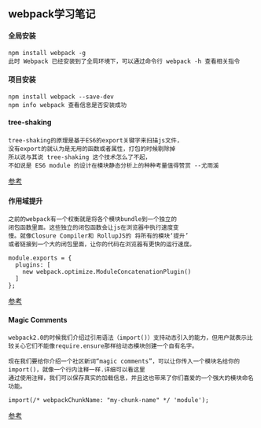 ## webpack学习笔记
#### 全局安装
```
npm install webpack -g
此时 Webpack 已经安装到了全局环境下，可以通过命令行 webpack -h 查看相关指令
```
#### 项目安装
```
npm install webpack --save-dev
npm info webpack 查看信息是否安装成功
```
#### tree-shaking
```
tree-shaking的原理是基于ES6的export关键字来扫描js文件，
没有export的就认为是无用的函数或者属性，打包的时候剔除掉
所以说与其说 tree-shaking 这个技术怎么了不起，
不如说是 ES6 module 的设计在模块静态分析上的种种考量值得赞赏 --尤雨溪
```
<a href="https://www.zhihu.com/question/41922432">参考</a>

#### 作用域提升
```
之前的webpack有一个权衡就是将各个模块bundle到一个独立的
闭包函数里面。这些独立的闭包函数会让js在浏览器中执行速度变
慢。就像Closure Compiler和 RollupJS的 将所有的模块‘提升’
或者链接到一个大的闭包里面，让你的代码在浏览器有更快的运行速度。
```
```
module.exports = {
  plugins: [
    new webpack.optimize.ModuleConcatenationPlugin()
  ]
};
```
<a href="https://zhuanlan.zhihu.com/p/27475789">参考</a>

#### Magic Comments
```
webpack2.0的时候我们介绍过引用语法（import()）支持动态引入的能力，但用户就表示比较关心它们不能像require.ensure那样给动态模块创建一个自有名字。

现在我们要给你介绍一个社区新词“magic comments”，可以让你传入一个模块名给你的import()，就像一个行内注释一样.详细可以看这里
通过使用注释，我们可以保存真实的加载信息，并且这也带来了你们喜爱的一个强大的模块命名功能。
```
```
import(/* webpackChunkName: "my-chunk-name" */ 'module');
```
<a href="https://zhuanlan.zhihu.com/p/27475789">参考</a>